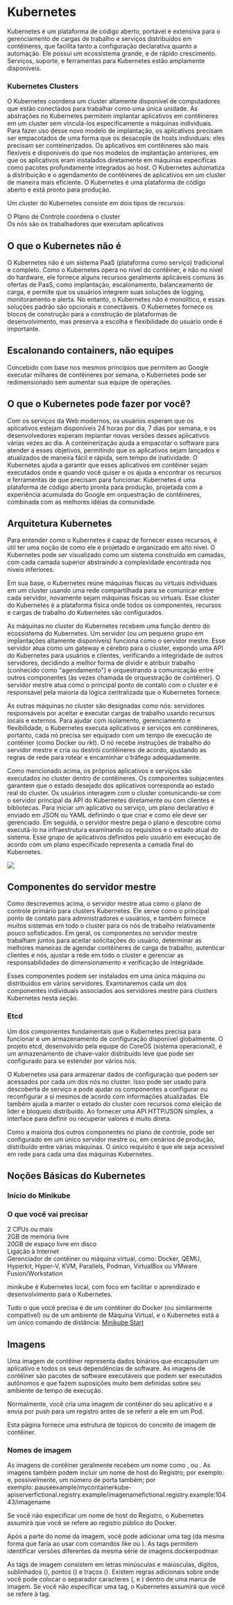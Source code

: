 # Kubernetes

Kubernetes é um plataforma de código aberto, portável e extensiva para o gerenciamento de cargas de trabalho e serviços distribuídos em contêineres, que facilita tanto a configuração declarativa quanto a automação. Ele possui um ecossistema grande, e de rápido crescimento. Serviços, suporte, e ferramentas para Kubernetes estão amplamente disponíveis.

### Kubernetes Clusters
O Kubernetes coordena um cluster altamente disponível de computadores que estão conectados para trabalhar como uma única unidade. As abstrações no Kubernetes permitem implantar aplicativos em contêineres em um cluster sem vinculá-los especificamente a máquinas individuais. Para fazer uso desse novo modelo de implantação, os aplicativos precisam ser empacotados de uma forma que os desacople de hosts individuais: eles precisam ser conteinerizados. Os aplicativos em contêineres são mais flexíveis e disponíveis do que nos modelos de implantação anteriores, em que os aplicativos eram instalados diretamente em máquinas específicas como pacotes profundamente integrados ao host. O Kubernetes automatiza a distribuição e o agendamento de contêineres de aplicativos em um cluster de maneira mais eficiente. O Kubernetes é uma plataforma de código aberto e está pronto para produção.

Um cluster do Kubernetes consiste em dois tipos de recursos:

O Plano de Controle coordena o cluster  
Os nós são os trabalhadores que executam aplicativos

## O que o Kubernetes não é

O Kubernetes não é um sistema PaaS (plataforma como serviço) tradicional e completo. Como o Kubernetes opera no nível do contêiner, e não no nível do hardware, ele fornece alguns recursos geralmente aplicáveis comuns às ofertas de PaaS, como implantação, escalonamento, balanceamento de carga, e permite que os usuários integrem suas soluções de logging, monitoramento e alerta. No entanto, o Kubernetes não é monolítico, e essas soluções padrão são opcionais e conectáveis. O Kubernetes fornece os blocos de construção para a construção de plataformas de desenvolvimento, mas preserva a escolha e flexibilidade do usuário onde é importante.

## Escalonando containers, não equipes
Concebido com base nos mesmos princípios que permitem ao Google executar milhares de contêineres por semana, o Kubernetes pode ser redimensionado sem aumentar sua equipe de operações.

## O que o Kubernetes pode fazer por você?
Com os serviços da Web modernos, os usuários esperam que os aplicativos estejam disponíveis 24 horas por dia, 7 dias por semana, e os desenvolvedores esperam implantar novas versões desses aplicativos várias vezes ao dia. A conteinerização ajuda a empacotar o software para atender a esses objetivos, permitindo que os aplicativos sejam lançados e atualizados de maneira fácil e rápida, sem tempo de inatividade. O Kubernetes ajuda a garantir que esses aplicativos em contêiner sejam executados onde e quando você quiser e os ajuda a encontrar os recursos e ferramentas de que precisam para funcionar. Kubernetes é uma plataforma de código aberto pronta para produção, projetada com a experiência acumulada do Google em orquestração de contêineres, combinada com as melhores idéias da comunidade.

## Arquitetura Kubernetes

Para entender como o Kubernetes é capaz de fornecer esses recursos, é útil ter uma noção de como ele é projetado e organizado em alto nível. O Kubernetes pode ser visualizado como um sistema construído em camadas, com cada camada superior abstraindo a complexidade encontrada nos níveis inferiores.

Em sua base, o Kubernetes reúne máquinas físicas ou virtuais individuais em um cluster usando uma rede compartilhada para se comunicar entre cada servidor, novamente sejam máquinas físicas ou virtuais. Esse cluster do Kubernetes é a plataforma física onde todos os componentes, recursos e cargas de trabalho do Kubernetes são configurados.

As máquinas no cluster do Kubernetes recebem uma função dentro do ecossistema do Kubernetes. Um servidor (ou um pequeno grupo em implantações altamente disponíveis) funciona como o servidor mestre. Esse servidor atua como um gateway e cérebro para o cluster, expondo uma API do Kubernetes para usuários e clientes, verificando a integridade de outros servidores, decidindo a melhor forma de dividir e atribuir trabalho (conhecido como "agendamento") e orquestrando a comunicação entre outros componentes (às vezes chamada de orquestração de contêiner). O servidor mestre atua como o principal ponto de contato com o cluster e é responsável pela maioria da lógica centralizada que o Kubernetes fornece.

As outras máquinas no cluster são designadas como nós: servidores responsáveis por aceitar e executar cargas de trabalho usando recursos locais e externos. Para ajudar com isolamento, gerenciamento e flexibilidade, o Kubernetes executa aplicativos e serviços em contêineres, portanto, cada nó precisa ser equipado com um tempo de execução de contêiner (como Docker ou rkt). O nó recebe instruções de trabalho do servidor mestre e cria ou destrói contêineres de acordo, ajustando as regras de rede para rotear e encaminhar o tráfego adequadamente.

Como mencionado acima, os próprios aplicativos e serviços são executados no cluster dentro de contêineres. Os componentes subjacentes garantem que o estado desejado dos aplicativos corresponda ao estado real do cluster. Os usuários interagem com o cluster comunicando-se com o servidor principal da API do Kubernetes diretamente ou com clientes e bibliotecas. Para iniciar um aplicativo ou serviço, um plano declarativo é enviado em JSON ou YAML definindo o que criar e como ele deve ser gerenciado. Em seguida, o servidor mestre pega o plano e descobre como executá-lo na infraestrutura examinando os requisitos e o estado atual do sistema. Esse grupo de aplicativos definidos pelo usuário em execução de acordo com um plano especificado representa a camada final do Kubernetes.

![](Arquitetura%20Cluster%20Kubernetes.png)

## Componentes do servidor mestre

Como descrevemos acima, o servidor mestre atua como o plano de controle primário para clusters Kubernetes. Ele serve como o principal ponto de contato para administradores e usuários, e também fornece muitos sistemas em todo o cluster para os nós de trabalho relativamente pouco sofisticados. Em geral, os componentes no servidor mestre trabalham juntos para aceitar solicitações do usuário, determinar as melhores maneiras de agendar contêineres de carga de trabalho, autenticar clientes e nós, ajustar a rede em todo o cluster e gerenciar as responsabilidades de dimensionamento e verificação de integridade.

Esses componentes podem ser instalados em uma única máquina ou distribuídos em vários servidores. Examinaremos cada um dos componentes individuais associados aos servidores mestre para clusters Kubernetes nesta seção.

### Etcd

Um dos componentes fundamentais que o Kubernetes precisa para funcionar é um armazenamento de configuração disponível globalmente. O projeto etcd, desenvolvido pela equipe do CoreOS (sistema operacional), é um armazenamento de chave-valor distribuído leve que pode ser configurado para se estender por vários nós.

O Kubernetes usa para armazenar dados de configuração que podem ser acessados por cada um dos nós no cluster. Isso pode ser usado para descoberta de serviço e pode ajudar os componentes a configurar ou reconfigurar a si mesmos de acordo com informações atualizadas. Ele também ajuda a manter o estado do cluster com recursos como eleição de líder e bloqueio distribuído. Ao fornecer uma API HTTP/JSON simples, a interface para definir ou recuperar valores é muito direta.

Como a maioria dos outros componentes no plano de controle, pode ser configurado em um único servidor mestre ou, em cenários de produção, distribuído entre várias máquinas. O único requisito é que ele seja acessível em rede para cada uma das máquinas Kubernetes.

## Noções Básicas do Kubernetes

### Início do Minikube

### O que você vai precisar
2 CPUs ou mais  
2GB de memória livre  
20GB de espaço livre em disco  
Ligação à Internet  
Gerenciador de contêiner ou máquina virtual, como: Docker, QEMU, Hyperkit, Hyper-V, KVM, Parallels, Podman, VirtualBox ou VMware Fusion/Workstation

minikube é Kubernetes local, com foco em facilitar o aprendizado e desenvolvimento para o Kubernetes.

Tudo o que você precisa é de um contêiner do Docker (ou similarmente compatível) ou de um ambiente de Máquina Virtual, e o Kubernetes está a um único comando de distância:  [Minikube Start](https://minikube.sigs.k8s.io/docs/start/)



## Imagens
Uma imagem de contêiner representa dados binários que encapsulam um aplicativo e todos os seus dependências de software. As imagens de contêiner são pacotes de software executáveis que podem ser executados autônomos e que fazem suposições muito bem definidas sobre seu ambiente de tempo de execução.

Normalmente, você cria uma imagem de contêiner do seu aplicativo e a envia por push para um registro antes de se referir a ele em um Pod.

Esta página fornece uma estrutura de tópicos do conceito de imagem de contêiner.


### Nomes de imagem
As imagens de contêiner geralmente recebem um nome como , ou . As imagens também podem incluir um nome de host do Registro; por exemplo: e, possivelmente, um número de porta também; por exemplo:.pauseexample/mycontainerkube-apiserverfictional.registry.example/imagenamefictional.registry.example:10443/imagename

Se você não especificar um nome de host do Registro, o Kubernetes assumirá que você se refere ao registro público do Docker.

Após a parte do nome da imagem, você pode adicionar uma tag (da mesma forma que faria ao usar com comandos like ou ). As tags permitem identificar versões diferentes da mesma série de imagens.dockerpodman

As tags de imagem consistem em letras minúsculas e maiúsculas, dígitos, sublinhados (), pontos () e traços ().
Existem regras adicionais sobre onde você pode colocar o separador caracteres (, e ) dentro de uma marca de imagem.
Se você não especificar uma tag, o Kubernetes assumirá que você se refere à tag.